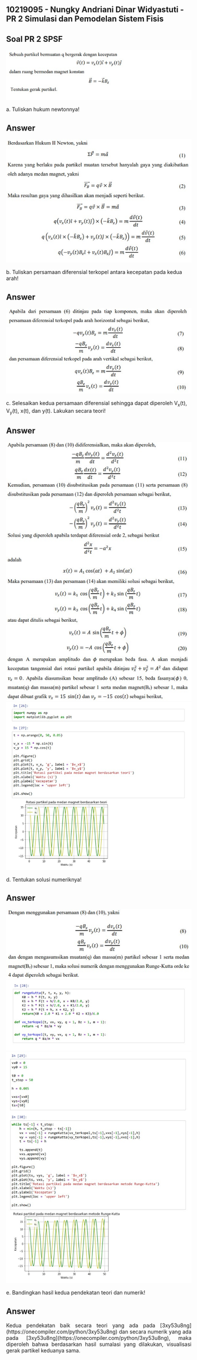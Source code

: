 ## 10219095 - Nungky Andriani Dinar Widyastuti - PR 2 Simulasi dan Pemodelan Sistem Fisis
## Soal PR 2 SPSF
![alt text](https://github.com/nungkyadw/python-jupyter-notebook/blob/main/tugas_spsf/10219095_tugas2/soal.jpg)

a. Tuliskan hukum newtonnya!
## Answer
![alt text](https://github.com/nungkyadw/python-jupyter-notebook/blob/main/tugas_spsf/10219095_tugas2/Jawaban_a.jpg)

b. Tuliskan persamaan diferensial terkopel antara kecepatan pada kedua arah!
## Answer
![alt text](https://github.com/nungkyadw/python-jupyter-notebook/blob/main/tugas_spsf/10219095_tugas2/Jawaban_b.jpg)

c. Selesaikan kedua persamaan diferensial sehingga dapat diperoleh V<sub>x</sub>(t), V<sub>y</sub>(t), x(t), dan y(t). Lakukan secara teori!
## Answer
![alt text](https://github.com/nungkyadw/python-jupyter-notebook/blob/main/tugas_spsf/10219095_tugas2/Jawaban_c.jpg)
![alt text](https://github.com/nungkyadw/python-jupyter-notebook/blob/main/tugas_spsf/10219095_tugas2/Pendekatan_teori_1.jpg)

d. Tentukan solusi numeriknya!
## Answer
![alt text](https://github.com/nungkyadw/python-jupyter-notebook/blob/main/tugas_spsf/10219095_tugas2/Jawaban_d.jpg)
![alt text](https://github.com/nungkyadw/python-jupyter-notebook/blob/main/tugas_spsf/10219095_tugas2/Pendekatan_numerik_1.jpg)
![alt text](https://github.com/nungkyadw/python-jupyter-notebook/blob/main/tugas_spsf/10219095_tugas2/Pendekatan_numerik_2.jpg)

e. Bandingkan hasil kedua pendekatan teori dan numerik!
## Answer
<p align="justify">
Kedua pendekatan baik secara teori yang ada pada [3xy53u8ng](https://onecompiler.com/python/3xy53u8ng) dan secara numerik yang ada pada [3xy53u8ng](https://onecompiler.com/python/3xy53u8ng), maka diperoleh bahwa berdasarkan hasil sumalasi yang dilakukan, visualisasi gerak partikel keduanya sama.
</p>
